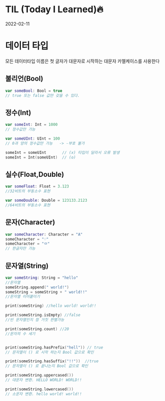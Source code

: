 # TIL (Today I Learned)🔥
2022-02-11

# 데이터 타입
모든 데이터타입 이름은 첫 글자가 대문자로 시작하는 대문자 카멜케이스를 사용한다

## 불리언(Bool)
```swift
var someBool: Bool = true
// true 또는 false 값만 갖을 수 있다.
```
## 정수(Int)
```swift
var someInt: Int = 1000
// 정수값만 가능

var someUInt: UInt = 100
// 0과 양의 정수값만 가능   -> -부호 불가

someInt = someUInt       // (x) 타입이 달라서 오류 발생 
someInt = Int(someUInt)  // (o) 
```
## 실수(Float,Double)
```swift
var someFloat: Float = 3.123
//32비트의 부동소수 표현

var someDouble: Double = 123133.2123
//64비트의 부동소수 표현
```
## 문자(Character)
```swift
var someCharacter: Character = "A"
someCharacter = "♡"
someCharacter = "ㅁ"
// 한글자만 가능 
```

## 문자열(String)
```swift
var someString: String = "hello"
//문자열 
someString.append(" world!")
someString = someString + " world!!" 
//문자열 이어붙이기

print(someString) //hello world! world!!

print(someString.isEmpty) //false
//빈 문자열인지 참 거짓 판별가능

print(someString.count) //20
//문자의 수 세기


print(someString.hasPrefix("hell")) // true
// 문자열이 () 로 시작 하는지 Bool 값으로 확인  

print(someString.hasSuffix("!!"))  //true
// 문자열이 () 로 끝나는지 Bool 값으로 확인

print(someString.uppercased())  
// 대문자 변환. HELLO WORLD! WORLD!!

print(someString.lowercased()) 
// 소문자 변환. hello world! world!!